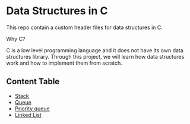 # Data Structures in C

This repo contain a custom header files for data structures in C.

Why C?

C is a low level programming language and it does not have its own data structures library. Through this project, we will learn how data structures work and how to implement them from scratch.


## Content Table

- [Stack](https://github.com/AryanShourya/Data-Structures-in-C/tree/main/Stack)
- [Queue](https://github.com/AryanShourya/Data-Structures-in-C/tree/main/queue)
- [Priority queue]()
- [Linked List](https://github.com/AryanShourya/Data-Structures-in-C/tree/main/linked-list)

